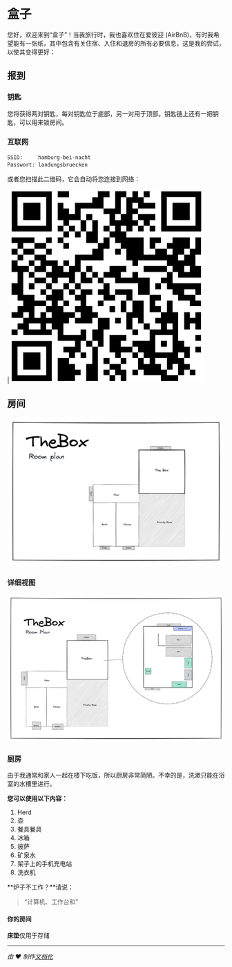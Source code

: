 # 盒子

您好，欢迎来到“盒子”！当我旅行时，我也喜欢住在爱彼迎 (AirBnB)，有时我希望能有一张纸，其中包含有关住宿、入住和退房的所有必要信息，这是我的尝试，以使其变得更好：

## 报到

### 钥匙

您将获得两对钥匙，每对钥匙位于底部，另一对用于顶部。钥匙链上还有一把钥匙，可以用来锁房间。

### 互联网

```txt
SSID:     hamburg-bei-nacht
Passwort: landungsbruecken
```

或者您扫描此二维码，它会自动将您连接到网络：

\|![WiFi](assets/wlan.png)

## 房间

![Raumplan](assets/thebox-map.png)

### 详细视图

![Detailansicht](assets/thebox-map-detail.png)

### 厨房

由于我通常和家人一起在楼下吃饭，所以厨房非常简陋。不幸的是，洗漱只能在浴室的水槽里进行。

**您可以使用以下内容：**

1.  Herd
2.  壶
3.  餐具餐具
4.  冰箱
5.  披萨
6.  矿泉水
7.  架子上的手机充电站
8.  洗衣机

**炉子不工作？**请说：

> “计算机、工作台和”

#### 你的房间

**床垫**仅用于存储

* * *

_由 ❤️ 制作[文档化](https://docsify.js.org/)_
